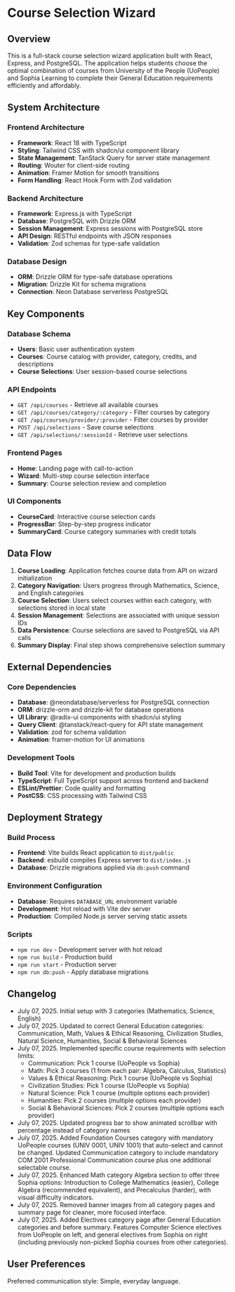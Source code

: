 # Course Selection Wizard

## Overview

This is a full-stack course selection wizard application built with React, Express, and PostgreSQL. The application helps students choose the optimal combination of courses from University of the People (UoPeople) and Sophia Learning to complete their General Education requirements efficiently and affordably.

## System Architecture

### Frontend Architecture
- **Framework**: React 18 with TypeScript
- **Styling**: Tailwind CSS with shadcn/ui component library
- **State Management**: TanStack Query for server state management
- **Routing**: Wouter for client-side routing
- **Animation**: Framer Motion for smooth transitions
- **Form Handling**: React Hook Form with Zod validation

### Backend Architecture
- **Framework**: Express.js with TypeScript
- **Database**: PostgreSQL with Drizzle ORM
- **Session Management**: Express sessions with PostgreSQL store
- **API Design**: RESTful endpoints with JSON responses
- **Validation**: Zod schemas for type-safe validation

### Database Design
- **ORM**: Drizzle ORM for type-safe database operations
- **Migration**: Drizzle Kit for schema migrations
- **Connection**: Neon Database serverless PostgreSQL

## Key Components

### Database Schema
- **Users**: Basic user authentication system
- **Courses**: Course catalog with provider, category, credits, and descriptions
- **Course Selections**: User session-based course selections

### API Endpoints
- `GET /api/courses` - Retrieve all available courses
- `GET /api/courses/category/:category` - Filter courses by category
- `GET /api/courses/provider/:provider` - Filter courses by provider
- `POST /api/selections` - Save course selections
- `GET /api/selections/:sessionId` - Retrieve user selections

### Frontend Pages
- **Home**: Landing page with call-to-action
- **Wizard**: Multi-step course selection interface
- **Summary**: Course selection review and completion

### UI Components
- **CourseCard**: Interactive course selection cards
- **ProgressBar**: Step-by-step progress indicator
- **SummaryCard**: Course category summaries with credit totals

## Data Flow

1. **Course Loading**: Application fetches course data from API on wizard initialization
2. **Category Navigation**: Users progress through Mathematics, Science, and English categories
3. **Course Selection**: Users select courses within each category, with selections stored in local state
4. **Session Management**: Selections are associated with unique session IDs
5. **Data Persistence**: Course selections are saved to PostgreSQL via API calls
6. **Summary Display**: Final step shows comprehensive selection summary

## External Dependencies

### Core Dependencies
- **Database**: @neondatabase/serverless for PostgreSQL connection
- **ORM**: drizzle-orm and drizzle-kit for database operations
- **UI Library**: @radix-ui components with shadcn/ui styling
- **Query Client**: @tanstack/react-query for API state management
- **Validation**: zod for schema validation
- **Animation**: framer-motion for UI animations

### Development Tools
- **Build Tool**: Vite for development and production builds
- **TypeScript**: Full TypeScript support across frontend and backend
- **ESLint/Prettier**: Code quality and formatting
- **PostCSS**: CSS processing with Tailwind CSS

## Deployment Strategy

### Build Process
- **Frontend**: Vite builds React application to `dist/public`
- **Backend**: esbuild compiles Express server to `dist/index.js`
- **Database**: Drizzle migrations applied via `db:push` command

### Environment Configuration
- **Database**: Requires `DATABASE_URL` environment variable
- **Development**: Hot reload with Vite dev server
- **Production**: Compiled Node.js server serving static assets

### Scripts
- `npm run dev` - Development server with hot reload
- `npm run build` - Production build
- `npm run start` - Production server
- `npm run db:push` - Apply database migrations

## Changelog

- July 07, 2025. Initial setup with 3 categories (Mathematics, Science, English)
- July 07, 2025. Updated to correct General Education categories: Communication, Math, Values & Ethical Reasoning, Civilization Studies, Natural Science, Humanities, Social & Behavioral Sciences
- July 07, 2025. Implemented specific course requirements with selection limits:
  - Communication: Pick 1 course (UoPeople vs Sophia)
  - Math: Pick 3 courses (1 from each pair: Algebra, Calculus, Statistics)
  - Values & Ethical Reasoning: Pick 1 course (UoPeople vs Sophia)
  - Civilization Studies: Pick 1 course (UoPeople vs Sophia)
  - Natural Science: Pick 1 course (multiple options each provider)
  - Humanities: Pick 2 courses (multiple options each provider)
  - Social & Behavioral Sciences: Pick 2 courses (multiple options each provider)
- July 07, 2025. Updated progress bar to show animated scrollbar with percentage instead of category names
- July 07, 2025. Added Foundation Courses category with mandatory UoPeople courses (UNIV 0001, UNIV 1001) that auto-select and cannot be changed. Updated Communication category to include mandatory COM 2001 Professional Communication course plus one additional selectable course.
- July 07, 2025. Enhanced Math category Algebra section to offer three Sophia options: Introduction to College Mathematics (easier), College Algebra (recommended equivalent), and Precalculus (harder), with visual difficulty indicators.
- July 07, 2025. Removed banner images from all category pages and summary page for cleaner, more focused interface.
- July 07, 2025. Added Electives category page after General Education categories and before summary. Features Computer Science electives from UoPeople on left, and general electives from Sophia on right (including previously non-picked Sophia courses from other categories).

## User Preferences

Preferred communication style: Simple, everyday language.